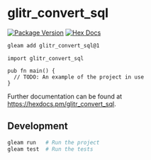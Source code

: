 # glitr_convert_sql

[![Package Version](https://img.shields.io/hexpm/v/glitr_convert_sql)](https://hex.pm/packages/glitr_convert_sql)
[![Hex Docs](https://img.shields.io/badge/hex-docs-ffaff3)](https://hexdocs.pm/glitr_convert_sql/)

```sh
gleam add glitr_convert_sql@1
```
```gleam
import glitr_convert_sql

pub fn main() {
  // TODO: An example of the project in use
}
```

Further documentation can be found at <https://hexdocs.pm/glitr_convert_sql>.

## Development

```sh
gleam run   # Run the project
gleam test  # Run the tests
```
